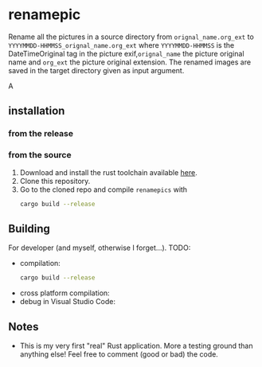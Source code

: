 # renamepic

Rename all the pictures in a source directory from `orignal_name.org_ext` to 
`YYYYMMDD-HHMMSS_orignal_name.org_ext` where `YYYYMMDD-HHMMSS` is the 
DateTimeOriginal tag in the picture exif,`orignal_name` the picture original 
name and  `org_ext` the picture original extension. The renamed images are saved 
in the target directory given as input argument. 

A


## installation

### from the release

### from the source
1. Download and install the rust toolchain available [here](https://www.rust-lang.org/tools/install).
2. Clone this repository.
3. Go to the cloned repo and compile `renamepics` with
    ```bash
    cargo build --release
    ```

## Building
For developer (and myself, otherwise I forget...). TODO:
* compilation:
    ```bash
    cargo build --release
    ```
* cross platform compilation:
* debug in Visual Studio Code:




## Notes
* This is my very first "real" Rust application. More a testing ground than 
anything else! Feel free to comment  (good or bad) the code.
